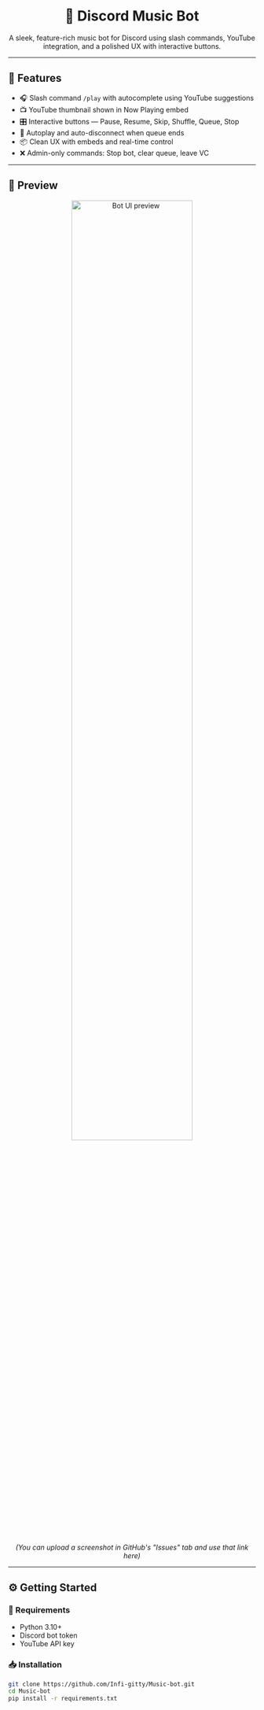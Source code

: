<h1 align="center">🎵 Discord Music Bot</h1>
<p align="center">
  A sleek, feature-rich music bot for Discord using slash commands, YouTube integration, and a polished UX with interactive buttons.
</p>

---

## 🚀 Features

- 🎧 Slash command `/play` with autocomplete using YouTube suggestions
- 📺 YouTube thumbnail shown in Now Playing embed
- 🎛️ Interactive buttons — Pause, Resume, Skip, Shuffle, Queue, Stop
- 🔁 Autoplay and auto-disconnect when queue ends
- 📦 Clean UX with embeds and real-time control
- ❌ Admin-only commands: Stop bot, clear queue, leave VC

---

## 📸 Preview

<p align="center">
  <img src="https://user-images.githubusercontent.com/your-image-link" alt="Bot UI preview" width="70%"/>
  <br/>
  <i>(You can upload a screenshot in GitHub's "Issues" tab and use that link here)</i>
</p>

---

## ⚙️ Getting Started

### 🔧 Requirements

- Python 3.10+
- Discord bot token
- YouTube API key

### 📥 Installation

```bash
git clone https://github.com/Infi-gitty/Music-bot.git
cd Music-bot
pip install -r requirements.txt
